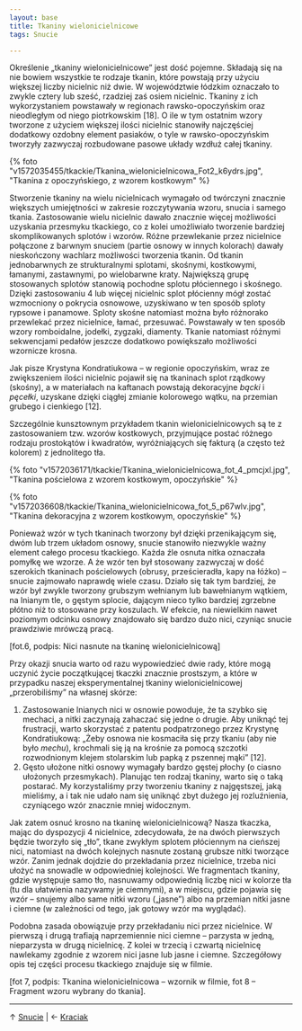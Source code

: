 ```yaml
---
layout: base
title: Tkaniny wielonicielnicowe
tags: Snucie

---
```

Określenie „tkaniny wielonicielnicowe” jest dość pojemne. Składają się na nie bowiem wszystkie te rodzaje tkanin, które powstają przy użyciu większej liczby nicielnic niż dwie. W województwie łódzkim oznaczało to zwykle cztery lub sześć, rzadziej zaś osiem nicielnic. Tkaniny z ich wykorzystaniem powstawały w regionach rawsko-opoczyńskim oraz nieodległym od niego piotrkowskim \[18\]. O ile w tym ostatnim wzory tworzone z użyciem większej ilości nicielnic stanowiły najczęściej dodatkowy ozdobny element pasiaków, o tyle w rawsko-opoczyńskim tworzyły zazwyczaj rozbudowane pasowe układy wzdłuż całej tkaniny.

{% foto "v1572035455/tkackie/Tkanina_wielonicielnicowa_Fot2_k6ydrs.jpg", "Tkanina z opoczyńskiego, z wzorem kostkowym" %}

Stworzenie tkaniny na wielu nicielnicach wymagało od twórczyni znacznie większych umiejętności w zakresie rozczytywania wzoru, snucia i samego tkania. Zastosowanie wielu nicielnic dawało znacznie więcej możliwości uzyskania przesmyku tkackiego, co z kolei umożliwiało tworzenie bardziej skomplikowanych splotów i wzorów. Różne przewlekanie przez nicielnice połączone z barwnym snuciem (partie osnowy w innych kolorach) dawały nieskończony wachlarz możliwości tworzenia tkanin. Od tkanin jednobarwnych ze strukturalnymi splotami, skośnymi, kostkowymi, łamanymi, zastawnymi, po wielobarwne kraty. Największą grupę stosowanych splotów stanowią pochodne splotu płóciennego i skośnego. Dzięki zastosowaniu 4 lub więcej nicielnic splot płócienny mógł zostać wzmocniony o pokrycia osnowowe, uzyskiwano w ten sposób sploty rypsowe i panamowe. Sploty skośne natomiast można było różnorako przewlekać przez nicielnice, łamać, przesuwać. Powstawały w ten sposób wzory romboidalne, jodełki, zygzaki, diamenty. Tkanie natomiast różnymi sekwencjami pedałów jeszcze dodatkowo powiększało możliwości wzornicze krosna.

Jak pisze Krystyna Kondratiukowa – w regionie opoczyńskim, wraz ze zwiększeniem ilości nicielnic pojawił się na tkaninach splot rządkowy (skośny), a w materiałach na kaftanach powstają dekoracyjne _bącki_ i _pęcełki_, uzyskane dzięki ciągłej zmianie kolorowego wątku, na przemian grubego i cienkiego \[12\].

Szczególnie kunsztownym przykładem tkanin wielonicielnicowych są te z zastosowaniem tzw. wzorów kostkowych, przyjmujące postać różnego rodzaju prostokątów i kwadratów, wyróżniających się fakturą (a często też kolorem) z jednolitego tła.

{% foto "v1572036171/tkackie/Tkanina_wielonicielnicowa_fot_4_pmcjxl.jpg", "Tkanina pościelowa z wzorem kostkowym, opoczyńskie" %}

{% foto "v1572036608/tkackie/Tkanina_wielonicielnicowa_fot_5_p67wlv.jpg", "Tkanina dekoracyjna z wzorem kostkowym, opoczyńskie" %}

Ponieważ wzór w tych tkaninach tworzony był dzięki przenikającym się, dwóm lub trzem układom osnowy, snucie stanowiło niezwykle ważny element całego procesu tkackiego. Każda źle osnuta nitka oznaczała pomyłkę we wzorze. A że wzór ten był stosowany zazwyczaj w dość szerokich tkaninach pościelowych (obrusy, prześcieradła, kapy na łóżko) – snucie zajmowało naprawdę wiele czasu. Działo się tak tym bardziej, że wzór był zwykle tworzony grubszym wełnianym lub bawełnianym wątkiem, na lnianym tle, o gęstym splocie, dającym nieco tylko bardziej zgrzebne płótno niż to stosowane przy koszulach. W efekcie, na niewielkim nawet poziomym odcinku osnowy znajdowało się bardzo dużo nici, czyniąc snucie prawdziwie mrówczą pracą.

\[fot.6, podpis: Nici nasnute na tkaninę wielonicielnicową\]

Przy okazji snucia warto od razu wypowiedzieć dwie rady, które mogą uczynić życie początkującej tkaczki znacznie prostszym, a które w przypadku naszej eksperymentalnej tkaniny wielonicielnicowej „przerobiliśmy” na własnej skórze:

1. Zastosowanie lnianych nici w osnowie powoduje, że ta szybko się mechaci, a nitki zaczynają zahaczać się jedne o drugie. Aby uniknąć tej frustracji, warto skorzystać z patentu podpatrzonego przez Krystynę Kondratiukową: „Żeby osnowa nie kosmaciła się przy tkaniu (aby nie było _mechu_), krochmali się ją na krośnie za pomocą szczotki rozwodnionym klejem stolarskim lub papką z pszennej mąki” \[12\].
2. Gęsto ułożone nitki osnowy wymagały bardzo gęstej płochy (o ciasno ułożonych przesmykach). Planując ten rodzaj tkaniny, warto się o taką postarać. My korzystaliśmy przy tworzeniu tkaniny z najgęstszej, jaką mieliśmy, a i tak nie udało nam się uniknąć zbyt dużego jej rozluźnienia, czyniącego wzór znacznie mniej widocznym.

Jak zatem osnuć krosno na tkaninę wielonicielnicową? Nasza tkaczka, mając do dyspozycji 4 nicielnice, zdecydowała, że na dwóch pierwszych będzie tworzyło się „tło”, tkane zwykłym splotem płóciennym na cieńszej nici, natomiast na dwóch kolejnych nasnute zostaną grubsze nitki tworzące wzór. Zanim jednak dojdzie do przekładania przez nicielnice, trzeba nici ułożyć na snowadle w odpowiedniej kolejności. We fragmentach tkaniny, gdzie występuje samo tło, nasnuwamy odpowiednią liczbę nici w kolorze tła (tu dla ułatwienia nazywamy je ciemnymi), a w miejscu, gdzie pojawia się wzór – snujemy albo same nitki wzoru („jasne”) albo na przemian nitki jasne i ciemne (w zależności od tego, jak gotowy wzór ma wyglądać).

Podobna zasada obowiązuje przy przekładaniu nici przez nicielnice. W pierwszą i drugą trafiają naprzemiennie nici ciemne – parzysta w jedną, nieparzysta w drugą nicielnicę. Z kolei w trzecią i czwartą nicielnicę nawlekamy zgodnie z wzorem nici jasne lub jasne i ciemne. Szczegółowy opis tej części procesu tkackiego znajduje się w filmie.

\[fot 7, podpis: Tkanina wielonicielnicowa – wzornik w filmie, fot 8 – Fragment wzoru wybrany do tkania\].

***

↑ [Snucie](/snucie/#main) | ← [Kraciak](/snucie/kraciak/#main)
